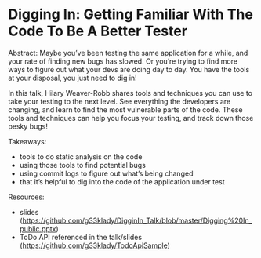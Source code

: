 # Digging In: Getting Familiar With The Code To Be A Better Tester

Abstract: Maybe you’ve been testing the same application for a while, and your rate of finding new bugs has slowed. Or you’re trying to find more ways to figure out what your devs are doing day to day. You have the tools at your disposal, you just need to dig in!

In this talk, Hilary Weaver-Robb shares tools and techniques you can use to take your testing to the next level. See everything the developers are changing, and learn to find the most vulnerable parts of the code. These tools and techniques can help you focus your testing, and track down those pesky bugs!

Takeaways:

* tools to do static analysis on the code
* using those tools to find potential bugs
* using commit logs to figure out what’s being changed
* that it’s helpful to dig into the code of the application under test

Resources:
* slides (https://github.com/g33klady/DigginIn_Talk/blob/master/Digging%20In_public.pptx)
* ToDo API referenced in the talk/slides (https://github.com/g33klady/TodoApiSample)
